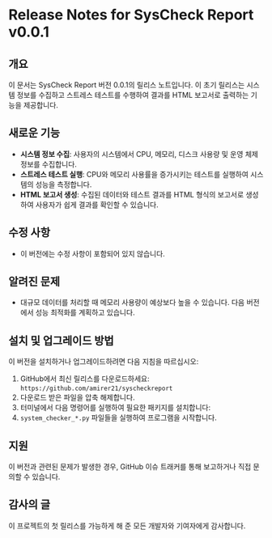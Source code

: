 # Release Notes for SysCheck Report v0.0.1

## 개요
이 문서는 SysCheck Report 버전 0.0.1의 릴리스 노트입니다. 이 초기 릴리스는 시스템 정보를 수집하고 스트레스 테스트를 수행하여 결과를 HTML 보고서로 출력하는 기능을 제공합니다.

## 새로운 기능
- **시스템 정보 수집**: 사용자의 시스템에서 CPU, 메모리, 디스크 사용량 및 운영 체제 정보를 수집합니다.
- **스트레스 테스트 실행**: CPU와 메모리 사용률을 증가시키는 테스트를 실행하여 시스템의 성능을 측정합니다.
- **HTML 보고서 생성**: 수집된 데이터와 테스트 결과를 HTML 형식의 보고서로 생성하여 사용자가 쉽게 결과를 확인할 수 있습니다.

## 수정 사항
- 이 버전에는 수정 사항이 포함되어 있지 않습니다.

## 알려진 문제
- 대규모 데이터를 처리할 때 메모리 사용량이 예상보다 높을 수 있습니다. 다음 버전에서 성능 최적화를 계획하고 있습니다.

## 설치 및 업그레이드 방법
이 버전을 설치하거나 업그레이드하려면 다음 지침을 따르십시오:
1. GitHub에서 최신 릴리스를 다운로드하세요: `https://github.com/amirer21/syscheckreport`
2. 다운로드 받은 파일을 압축 해제합니다.
3. 터미널에서 다음 명령어를 실행하여 필요한 패키지를 설치합니다:
4. `system_checker_*.py` 파일들을 실행하여 프로그램을 시작합니다.

## 지원
이 버전과 관련된 문제가 발생한 경우, GitHub 이슈 트래커를 통해 보고하거나 직접 문의할 수 있습니다.

## 감사의 글
이 프로젝트의 첫 릴리스를 가능하게 해 준 모든 개발자와 기여자에게 감사합니다.
